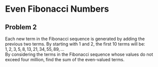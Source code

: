 # Even Fibonacci Numbers

## Problem 2

Each new term in the Fibonacci sequence is generated by adding the previous two terms. By starting with $1$ and $2$, the first $10$ terms will be: <br>
$1, 2, 3, 5, 8, 13, 21, 34, 55, 89, \dots$<br>
By considering the terms in the Fibonacci sequence whose values do not exceed four million, find the sum of the even-valued terms.<br>


